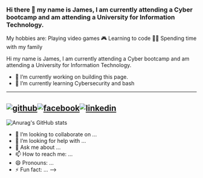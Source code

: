 ### Hi there 👋 my name is James, I am currently attending a Cyber bootcamp and am attending a University for Information Technology. 
My hobbies are: 
Playing video games 🎮
Learning to code 👩‍💻 
Spending time with my family 


<!--
**Jbyford89/Jbyford89** is a ✨ _special_ ✨ repository because its `README.md` (this file) appears on your GitHub profile.
-->
Hi my name is James, I am currently attending a Cyber bootcamp and am attending a University for Information Technology.

- 🔭 I’m currently working on building this page.
- 🌱 I’m currently learning Cybersecurity and bash

---
[![github](https://cloud.githubusercontent.com/assets/17016297/18839843/0e06a67a-83d2-11e6-993a-b35a182500e0.png)][1][![facebook](https://cloud.githubusercontent.com/assets/17016297/18839836/0a06deb4-83d2-11e6-8078-1d0974af0f63.png)][2][![linkedin](https://cloud.githubusercontent.com/assets/17016297/18839848/0fc7e74e-83d2-11e6-8c6a-277fc9d6e067.png)][3]
---
<!--[![Anurag's GitHub stats](https://github-readme-stats.vercel.app/api?username=jbyford89)](https://github.com/jbyford89/github-readme-stats)-->
![Anurag's GitHub stats](https://github-readme-stats.vercel.app/api?username=jbyford89&show_icons=true&theme=radical)



- 👯 I’m looking to collaborate on ...
- 🤔 I’m looking for help with ...
- 💬 Ask me about ...
- 📫 How to reach me: ...
- 😄 Pronouns: ...
- ⚡ Fun fact: ...
-->


[1]: http://www.github.com/Jbyford89
[2]: https://www.linkedin.com/in/jbyford89
[3]: https://www.facebook.com/jbyford2
